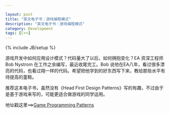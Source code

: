 ```yaml
---

layout: post
title: "英文电子书：游戏编程模式"
description: "英文电子书：游戏编程模式"
category: Development
tags: [C++]
---
```

{% include JB/setup %}

游戏开发中如何应用设计模式？代码量大了以后，如何拥抱变化？EA 资深工程师 Bob Nystrom 在工作之余编写，最近收尾完工。Bob 说他在EA八年，看过很多漂亮的代码，也看过翔一样的代码。希望把他学到的好东西写下来，教给那些水平有待提高的童鞋。

推荐这本电子书，虽然没有《Head First Design Patterns》写的有趣，不过由于是基于游戏来写的，可能更适合做游戏的同学运用。

地址戳这里==&gt;[Game Programming Patterns](http://gameprogrammingpatterns.com/contents.html)
